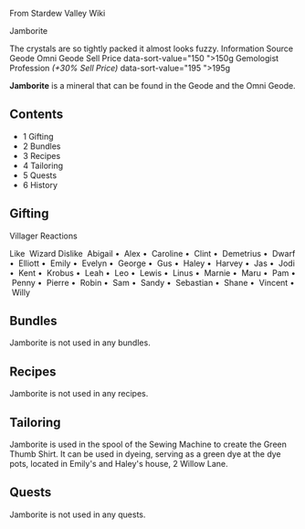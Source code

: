 From Stardew Valley Wiki

Jamborite

The crystals are so tightly packed it almost looks fuzzy. Information Source Geode Omni Geode Sell Price data-sort-value="150 "&gt;150g Gemologist Profession *(+30% Sell Price)* data-sort-value="195 "&gt;195g

**Jamborite** is a mineral that can be found in the Geode and the Omni Geode.

## Contents

- 1 Gifting
- 2 Bundles
- 3 Recipes
- 4 Tailoring
- 5 Quests
- 6 History

## Gifting

Villager Reactions

Like  Wizard Dislike  Abigail •  Alex •  Caroline •  Clint •  Demetrius •  Dwarf •  Elliott •  Emily •  Evelyn •  George •  Gus •  Haley •  Harvey •  Jas •  Jodi •  Kent •  Krobus •  Leah •  Leo •  Lewis •  Linus •  Marnie •  Maru •  Pam •  Penny •  Pierre •  Robin •  Sam •  Sandy •  Sebastian •  Shane •  Vincent •  Willy

## Bundles

Jamborite is not used in any bundles.

## Recipes

Jamborite is not used in any recipes.

## Tailoring

Jamborite is used in the spool of the Sewing Machine to create the Green Thumb Shirt. It can be used in dyeing, serving as a green dye at the dye pots, located in Emily's and Haley's house, 2 Willow Lane.

## Quests

Jamborite is not used in any quests.